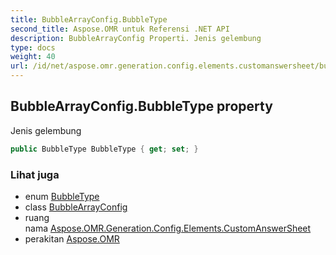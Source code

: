```yaml
---
title: BubbleArrayConfig.BubbleType
second_title: Aspose.OMR untuk Referensi .NET API
description: BubbleArrayConfig Properti. Jenis gelembung
type: docs
weight: 40
url: /id/net/aspose.omr.generation.config.elements.customanswersheet/bubblearrayconfig/bubbletype/
---
```

## BubbleArrayConfig.BubbleType property

Jenis gelembung

```csharp
public BubbleType BubbleType { get; set; }
```

### Lihat juga

* enum [BubbleType](../../../aspose.omr.generation.config.enums/bubbletype/)
* class [BubbleArrayConfig](../)
* ruang nama [Aspose.OMR.Generation.Config.Elements.CustomAnswerSheet](../../bubblearrayconfig/)
* perakitan [Aspose.OMR](../../../)


